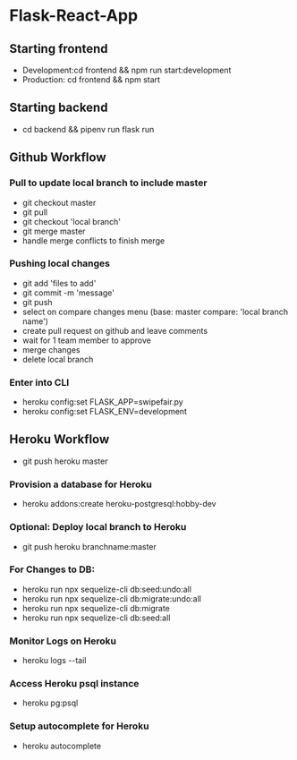 # Flask-React-App
## Starting frontend
- Development:cd frontend && npm run start:development
- Production: cd frontend && npm start
## Starting backend
- cd backend && pipenv run flask run
## Github Workflow
### Pull to update local branch to include master
- git checkout master
- git pull
- git checkout 'local branch'
- git merge master
- handle merge conflicts to finish merge
### Pushing local changes
- git add 'files to add'
- git commit -m 'message'
- git push
- select on compare changes menu (base: master  compare: 'local branch name')
- create pull request on github and leave comments
- wait for 1 team member to approve
- merge changes
- delete local branch

### Enter into CLI
- heroku config:set FLASK_APP=swipefair.py
- heroku config:set FLASK_ENV=development
## Heroku Workflow
- git push heroku master

### Provision a database for Heroku
- heroku addons:create heroku-postgresql:hobby-dev

### Optional: Deploy local branch to Heroku
- git push heroku branchname:master


### For Changes to DB:
- heroku run npx sequelize-cli db:seed:undo:all
- heroku run npx sequelize-cli db:migrate:undo:all
- heroku run npx sequelize-cli db:migrate
- heroku run npx sequelize-cli db:seed:all

### Monitor Logs on Heroku
- heroku logs --tail

### Access Heroku psql instance
- heroku pg:psql

### Setup autocomplete for Heroku
- heroku autocomplete

